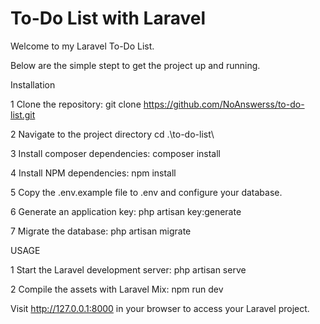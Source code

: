 # To-Do List with Laravel

Welcome to my Laravel To-Do List.

Below are the simple stept to get the project up and running.

Installation 

1 Clone the repository: 
git clone https://github.com/NoAnswerss/to-do-list.git

2 Navigate to the project directory
cd .\to-do-list\

3 Install composer dependencies:
composer install

4 Install NPM dependencies:
npm install

5 Copy the .env.example file to .env and configure your database.

6 Generate an application key:
php artisan key:generate

7 Migrate the database:
php artisan migrate


USAGE 

1 Start the Laravel development server:
php artisan serve

2 Compile the assets with Laravel Mix:
npm run dev

Visit http://127.0.0.1:8000 in your browser to access your Laravel project.

